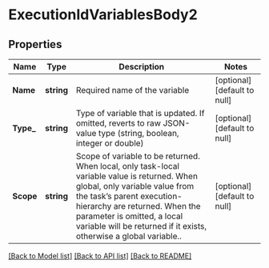 # ExecutionIdVariablesBody2

## Properties
Name | Type | Description | Notes
------------ | ------------- | ------------- | -------------
**Name** | **string** | Required name of the variable | [optional] [default to null]
**Type_** | **string** | Type of variable that is updated. If omitted, reverts to raw JSON-value type (string, boolean, integer or double) | [optional] [default to null]
**Scope** | **string** | Scope of variable to be returned. When local, only task-local variable value is returned. When global, only variable value from the task’s parent execution-hierarchy are returned. When the parameter is omitted, a local variable will be returned if it exists, otherwise a global variable.. | [optional] [default to null]

[[Back to Model list]](../README.md#documentation-for-models) [[Back to API list]](../README.md#documentation-for-api-endpoints) [[Back to README]](../README.md)

